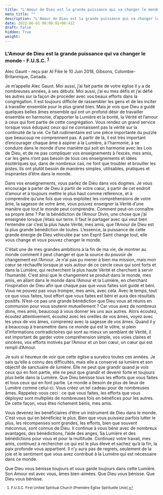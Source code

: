 ```yaml
---
title: "L'Amour de Dieu est la grande puissance qui va changer le monde - F.U.S.C."
menu_title: ""
description: "L'Amour de Dieu est la grande puissance qui va changer le monde - F.U.S.C."
date: 2022-06-01 06:00:01+00:412
draft: False
hidden: True
weight:
---
```

### L'Amour de Dieu est la grande puissance qui va changer le monde - F.U.S.C. <sup id=”a1”>[1](#f1)</sup>

Alec Gaunt - reçu par Al Fike le 10 Juin 2018, Gibsons, Colombie-Britannique, Canada.

Je m’appelle Alec Gaunt. Moi aussi, j’ai fait partie de votre église il y a de nombreuses années, à ses débuts. Moi aussi, j’ai eu mes défis et j’ai défié les autres sur la façon de procéder avec vos beaux efforts dans la congrégation. Il est toujours difficile de rassembler les gens et de les inciter à travailler ensemble pour le plus grand bien. Mais je vois que Dieu a guidé quelques belles âmes ensemble qui ont un profond désir de travailler ensemble en harmonie, d’apporter la Lumière et la bonté, la Vérité et l’amour à ceux qui font partie de cette congrégation. Vous rendez un grand service lorsque vous éduquez ceux qui ne connaissent pas la vérité sur la continuité de la vie. Ce fait rudimentaire est une pièce importante du puzzle que beaucoup ne comprennent pas. A partir de là, il est très important d’encourager chaque âme à aspirer à la Lumière, à l’harmonie, à se conduire dans le monde d’une manière qui soit en harmonie avec les Lois de Dieu, et de ne pas compliquer vos enseignements à l’excès, mes amis, car les gens n’ont pas besoin de tous ces enseignements et idées ésotériques qui, dans de nombreux cas, ne font que troubler et brouiller les pistes. Ils ont plutôt besoin de manières simples, utilisables, pratiques et inspirantes d’être dans le monde.

Dans vos enseignements, vous parlez de Dieu dans vos dogmes. Je vous encourage à parler de Dieu à partir de votre cœur, à partir de cet endroit d’amour et à toujours mettre le plus haut comme référence, et à comprendre qu’une fois que vous exploitez les compréhensions de votre âme, la sagesse de votre âme, vous pouvez enseigner la Vérité d’une manière que tout le monde peut comprendre. Comment peut-on connaître sa propre âme ? Par la bénédiction de l’Amour Divin, une chose que j’ai enseignée lorsque j’étais sur terre. Il faut le partager avec qui veut bien l’entendre car c’est la plus haute Vérité, mes amis, que l’Amour de Dieu est la plus grande bénédiction de toutes. L’essence, la puissance de cette grande énergie de Dieu véhiculée par son Esprit Saint change tout, elle vous change et vous pouvez changer le monde.

C’était une de mes grandes ambitions à la fin de ma vie, de montrer au monde comment il peut changer et que la source du pouvoir de changement est l’Amour. Je n’ai pas pu mener à bien ma mission, mais mon cœur se réchauffe lorsque je vois autour de ce cercle ceux qui sont forts et dans la Lumière, qui recherchent la plus haute Vérité et cherchent à servir l’humanité. C’est ainsi que le changement se produit dans le monde, mes amis, en allant dans le monde dans l’Amour et la Lumière, en cherchant l’inspiration de Dieu afin que chaque pas que vous faites soit guidé et béni. Vous ne pouvez pas vous tromper, mes amis, avec cela. Avec le temps, tout ce que vous faites, tout effort que vous faites est béni et aura des résultats positifs. N’est-ce pas une grande bénédiction que Dieu vous ait réunis en communion pour vous soutenir mutuellement ? Car vous avez de nombreux dons, mes amis, beaucoup à vous donner les uns aux autres. Alors écoutez, écoutez attentivement, écoutez avec les oreilles de vos âmes, voyez avec les yeux de vos âmes, comprenez avec la sagesse de vos âmes. Quand il y a beaucoup à transmettre dans ce monde qui est le vôtre, si plein d’informations contradictoires qui sont au mieux un semblant de Vérité, il est important de garder votre compréhension simple, vos voies claires et sincères, vos efforts motivés par l’Amour et un bon cœur, un cœur qui est rempli d’Amour.

Je suis si heureux de voir que cette église a survécu toutes ces années. Je sais qu’elle a connu des difficultés, mais elle a conservé sa lumière et son objectif de sanctuaire de lumière. Elle ne peut que grandir quand je vois ceux qui en font partie, elle ne peut que grandir et devenir forte et toujours plus belle dans la Lumière. Que Dieu bénisse tous les efforts que vous faites et tous ceux qui en font partie. Le monde a besoin de plus de lieux de Lumière comme celui-ci. Vous créez un tel cadeau pour de nombreuses âmes. Rappelez-vous ceci : ce que vous faites, les efforts que vous déployez sont multipliés de nombreuses fois en bénéfices pour les autres. De cette façon, vous êtes richement bénis, mes amis.

Vous devenez les bénéficiaires d’être un instrument de Dieu dans le monde. C’est vous qui en bénéficiez le plus. Bien que vous puissiez parfois lutter le plus, les récompenses sont grandes, les efforts, bien que souvent méconnus, sont connus de Dieu. Il continue à vous bénir avec de nombreux avantages, des bénédictions, l’aide des anges, Sa Lumière et des bénédictions pour vous et pour la multitude. Continuez votre travail, mes amis, continuez à rechercher ce qui est le plus élevé et sachez qu’à la fin, la paix profonde vous appartient. Il n’y aura pas de regrets, seulement de la joie et le sentiment que vous avez contribué à la Lumière qui est nécessaire dans ce monde.

Que Dieu vous bénisse toujours et vous garde toujours dans cette Lumière. Son Amour est avec vous, âmes bien-aimées. Que Dieu vous bénisse. Que Dieu vous bénisse.
<small>

1. <large id=”f1”> F.U.S.C. First United Spiritual Church (Première Église Spirituelle Unie).[↩](#a1)
